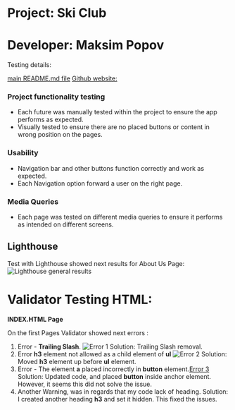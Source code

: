 # Project:      Ski Club
# Developer:    Maksim Popov

Testing details: 

[main README.md file](/README.md)
[Github website:](https://github.com/maxgray7-dev/ski-club_project.git)


### Project functionality testing

- Each future was manually tested within the project to ensure the app performs as expected.
- Visually tested to ensure there are no placed buttons or content in wrong position on the pages.

### Usability

- Navigation bar and other buttons function correctly and work as expected.
- Each Navigation option forward a user on the right page.

### Media Queries

- Each page was tested on different media queries to ensure it performs as intended on different screens.

## Lighthouse

Test with Lighthouse showed next results for About Us Page:
![Lighthouse general results](https://i.ibb.co/SwQB9MB/Lighhouse-general.png)

# Validator Testing HTML:

**INDEX.HTML Page**

On the first Pages Validator showed next errors : 

1. Error - **Trailing Slash**. ![Error 1](https://i.ibb.co/Xsk89f9/Error-1.png)
   Solution: Trailing Slash removal. <br>
2. Error **h3** element not allowed as a child element of **ul** ![Error 2](https://i.ibb.co/7KV65qp/Error-2.png) 
    Solution: Moved **h3** element up before **ul** element. <br>
3. Error - The element **a** placed incorrectly in **button** element.[Error 3](https://i.ibb.co/K9fnHyJ/error-3.png)
   Solution: Updated code, and placed **button** inside anchor element. 
   However, it seems this did not solve the issue. <br>
4. Another Warning, was in regards that my code lack of heading.
   Solution: I created another heading **h3** and set it hidden. This fixed the issues.
